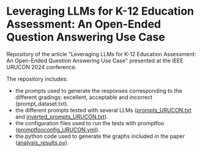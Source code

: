 # Leveraging LLMs for K-12 Education Assessment: An Open-Ended Question Answering Use Case
Repository of the article "Leveraging LLMs for K-12 Education Assessment: An Open-Ended Question Answering Use Case" presented at the IEEE URUCON 2024 conference.

The repository includes:
* the prompts used to generate the responses corresponding to the different gradings: excellent, acceptable and incorrect (prompt_dataset.txt).
* the different prompts tested with several LLMs ([prompts_URUCON.txt](https://github.com/gcapde/eval_llms_edutech_assessment/blob/main/prompts_URUCON.txt) and [inverted_prompts_URUCON.txt](https://github.com/gcapde/eval_llms_edutech_assessment/blob/main/inverted_prompts_URUCON.txt)).
* the configuration files used to run the tests with promptfoo ([promptfooconfig_URUCON.yml](https://github.com/gcapde/eval_llms_edutech_assessment/blob/main/promptfooconfig_URUCON.yml)).
* the python code used to generate the graphs included in the paper ([analysis_results.py](https://github.com/gcapde/eval_llms_edutech_assessment/blob/main/analysis_results.py)).
